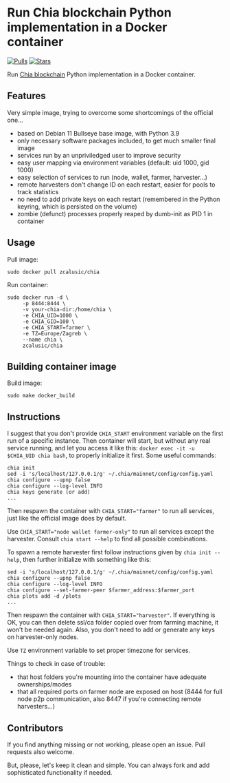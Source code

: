# Run Chia blockchain Python implementation in a Docker container

[![Pulls](https://img.shields.io/docker/pulls/zcalusic/chia.svg)](https://hub.docker.com/r/zcalusic/chia/)
[![Stars](https://img.shields.io/docker/stars/zcalusic/chia.svg)](https://hub.docker.com/r/zcalusic/chia/)

Run [Chia blockchain](https://www.chia.net/) Python implementation in a Docker container.

## Features

Very simple image, trying to overcome some shortcomings of the official one...

- based on Debian 11 Bullseye base image, with Python 3.9
- only necessary software packages included, to get much smaller final image
- services run by an unpriviledged user to improve security
- easy user mapping via environment variables (default: uid 1000, gid 1000)
- easy selection of services to run (node, wallet, farmer, harvester...)
- remote harvesters don't change ID on each restart, easier for pools to track statistics
- no need to add private keys on each restart (remembered in the Python keyring, which is persisted on the volume)
- zombie (defunct) processes properly reaped by dumb-init as PID 1 in container

## Usage

Pull image:

```
sudo docker pull zcalusic/chia
```

Run container:

```
sudo docker run -d \
     -p 8444:8444 \
     -v your-chia-dir:/home/chia \
     -e CHIA_UID=1000 \
     -e CHIA_GID=100 \
     -e CHIA_START=farmer \
     -e TZ=Europe/Zagreb \
     --name chia \
     zcalusic/chia
```

## Building container image

Build image:

```
sudo make docker_build
```

## Instructions

I suggest that you don't provide `CHIA_START` environment variable on the first run of a specific instance. Then container will start, but without any real service running, and let you access it like this: `docker exec -it -u $CHIA_UID chia bash`, to properly initialize it first. Some useful commands:

```
chia init
sed -i 's/localhost/127.0.0.1/g' ~/.chia/mainnet/config/config.yaml
chia configure --upnp false
chia configure --log-level INFO
chia keys generate (or add)
...
```

Then respawn the container with `CHIA_START="farmer"` to run all services, just like the official image does by default.

Use `CHIA_START="node wallet farmer-only"` to run all services except the harvester. Consult `chia start --help` to find all possible combinations.

To spawn a remote harvester first follow instructions given by `chia init --help`, then further initialize with something like this:

```
sed -i 's/localhost/127.0.0.1/g' ~/.chia/mainnet/config/config.yaml
chia configure --upnp false
chia configure --log-level INFO
chia configure --set-farmer-peer $farmer_address:$farmer_port
chia plots add -d /plots
...
```

Then respawn the container with `CHIA_START="harvester"`. If everything is OK, you can then delete ssl/ca folder copied over from farming machine, it won't be needed again. Also, you don't need to add or generate any keys on harvester-only nodes.

Use `TZ` environment variable to set proper timezone for services.

Things to check in case of trouble:
- that host folders you're mounting into the container have adequate ownerships/modes
- that all required ports on farmer node are exposed on host (8444 for full node p2p communication, also 8447 if you're connecting remote harvesters...)

## Contributors

If you find anything missing or not working, please open an issue. Pull requests also welcome.

But, please, let's keep it clean and simple. You can always fork and add sophisticated functionality if needed.
